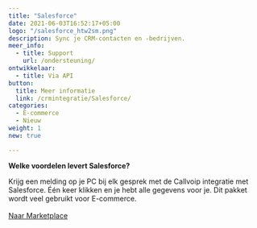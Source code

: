 ```yaml
---
title: "Salesforce"
date: 2021-06-03T16:52:17+05:00
logo: "/salesforce_htw2sm.png"
description: Sync je CRM-contacten en -bedrijven.
meer_info:
  - title: Support
    url: /ondersteuning/
ontwikkelaar:
  - title: Via API
button:
  title: Meer informatie
  link: /crmintegratie/Salesforce/
categories:
  - E-commerce
  - Nieuw
weight: 1
new: true

---
```


**Welke voordelen levert Salesforce?**

Krijg een melding op je PC bij elk gesprek met de Callvoip integratie met Salesforce. Één keer klikken en je hebt alle gegevens voor je. Dit pakket wordt veel gebruikt voor E-commerce.<br><br><a href="/marketplace" class="button">Naar Marketplace</a>
